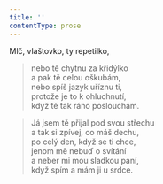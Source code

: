 ```yaml
---
title: ''
contentType: prose
---
```


Mlč, vlaštovko, ty repetilko,

> nebo tě chytnu za křidýlko  
> a pak tě celou oškubám,  
> nebo spíš jazyk uříznu ti,  
> protože je to k ohluchnutí,  
> když tě tak ráno poslouchám.

> Já jsem tě přijal pod svou střechu  
> a tak si zpívej, co máš dechu,  
> po celý den, když se ti chce,  
> jenom mě nebuď o svítání  
> a neber mi mou sladkou paní,  
> když spím a mám ji u srdce.

